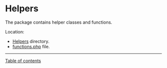 Helpers
=======

The package contains helper classes and functions.

Location:

- [Helpers](../src/Helpers) directory.
- [functions.php](../src/functions.php) file.

---

[Table of contents](./index.md)
